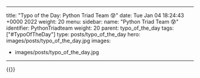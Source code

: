 
---
title: "Typo of the Day: Python Triad Team 😰"
date: Tue Jan 04 18:24:43 +0000 2022
weight: 20
menu:
  sidebar:
    name: "Python Triad Team 😰"
    identifier: PythonTriadteam
    weight: 20
    parent: typo_of_the_day
tags: ["#TypoOfTheDay"]
type: posts/typo_of_the_day
hero: images/posts/typo_of_the_day.jpg
images:
- images/posts/typo_of_the_day.jpg
---


{{<tweet user="mariatta" id="1478432218464673795">}}

